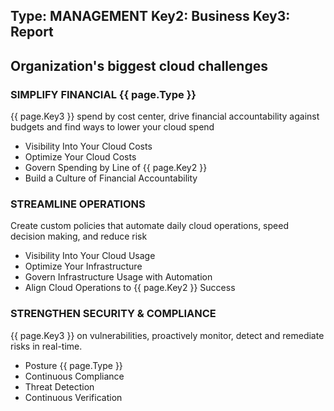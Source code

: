 
Type: MANAGEMENT
Key2: Business
Key3: Report
---


## Organization's biggest cloud challenges

### SIMPLIFY FINANCIAL {{ page.Type }}

{{ page.Key3 }} spend by cost center, drive financial accountability against budgets and find ways to lower your cloud spend
* Visibility Into Your Cloud Costs
* Optimize Your Cloud Costs
* Govern Spending by Line of {{ page.Key2 }}
* Build a Culture of Financial Accountability

### STREAMLINE OPERATIONS

Create custom policies that automate daily cloud operations, speed decision making, and reduce risk

* Visibility Into Your Cloud Usage
* Optimize Your Infrastructure
* Govern Infrastructure Usage with Automation
* Align Cloud Operations to {{ page.Key2 }} Success

### STRENGTHEN SECURITY & COMPLIANCE

{{ page.Key3 }} on vulnerabilities, proactively monitor, detect and remediate risks in real-time.

* Posture {{ page.Type }}
* Continuous Compliance
* Threat Detection
* Continuous Verification

